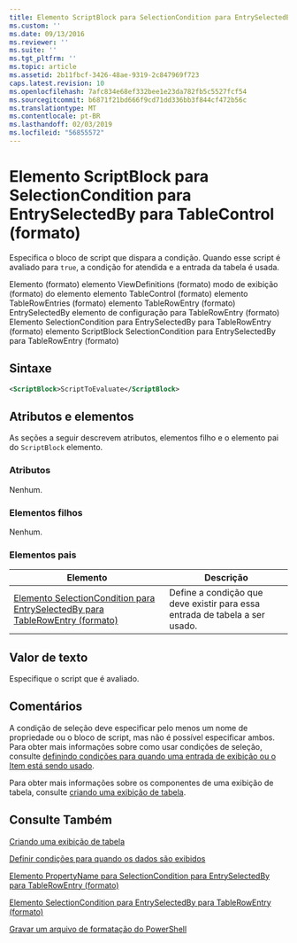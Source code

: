 ```yaml
---
title: Elemento ScriptBlock para SelectionCondition para EntrySelectedBy para TableControl (formato) | Microsoft Docs
ms.custom: ''
ms.date: 09/13/2016
ms.reviewer: ''
ms.suite: ''
ms.tgt_pltfrm: ''
ms.topic: article
ms.assetid: 2b11fbcf-3426-48ae-9319-2c847969f723
caps.latest.revision: 10
ms.openlocfilehash: 7afc834e68ef332bee1e23da782fb5c5527fcf54
ms.sourcegitcommit: b6871f21bd666f9cd71dd336bb3f844cf472b56c
ms.translationtype: MT
ms.contentlocale: pt-BR
ms.lasthandoff: 02/03/2019
ms.locfileid: "56855572"
---
```

# <a name="scriptblock-element-for-selectioncondition-for-entryselectedby-for-tablecontrol-format"></a>Elemento ScriptBlock para SelectionCondition para EntrySelectedBy para TableControl (formato)

Especifica o bloco de script que dispara a condição. Quando esse script é avaliado para `true`, a condição for atendida e a entrada da tabela é usada.

Elemento (formato) elemento ViewDefinitions (formato) modo de exibição (formato) do elemento elemento TableControl (formato) elemento TableRowEntries (formato) elemento TableRowEntry (formato) EntrySelectedBy elemento de configuração para TableRowEntry (formato) Elemento SelectionCondition para EntrySelectedBy para TableRowEntry (formato) elemento ScriptBlock SelectionCondition para EntrySelectedBy para TableRowEntry (formato)

## <a name="syntax"></a>Sintaxe

```xml
<ScriptBlock>ScriptToEvaluate</ScriptBlock>
```

## <a name="attributes-and-elements"></a>Atributos e elementos

As seções a seguir descrevem atributos, elementos filho e o elemento pai do `ScriptBlock` elemento.

### <a name="attributes"></a>Atributos

Nenhum.

### <a name="child-elements"></a>Elementos filhos

Nenhum.

### <a name="parent-elements"></a>Elementos pais

|Elemento|Descrição|
|-------------|-----------------|
|[Elemento SelectionCondition para EntrySelectedBy para TableRowEntry (formato)](./selectioncondition-element-for-entryselectedby-for-tablecontrol-format.md)|Define a condição que deve existir para essa entrada de tabela a ser usado.|

## <a name="text-value"></a>Valor de texto

Especifique o script que é avaliado.

## <a name="remarks"></a>Comentários

A condição de seleção deve especificar pelo menos um nome de propriedade ou o bloco de script, mas não é possível especificar ambos. Para obter mais informações sobre como usar condições de seleção, consulte [definindo condições para quando uma entrada de exibição ou o Item está sendo usado](./defining-conditions-for-displaying-data.md).

Para obter mais informações sobre os componentes de uma exibição de tabela, consulte [criando uma exibição de tabela](./creating-a-table-view.md).

## <a name="see-also"></a>Consulte Também

[Criando uma exibição de tabela](./creating-a-table-view.md)

[Definir condições para quando os dados são exibidos](./defining-conditions-for-displaying-data.md)

[Elemento PropertyName para SelectionCondition para EntrySelectedBy para TableRowEntry (formato)](./propertyname-element-for-selectioncondition-for-entryselectedby-for-tablerowentry-format.md)

[Elemento SelectionCondition para EntrySelectedBy para TableRowEntry (formato)](./selectioncondition-element-for-entryselectedby-for-tablecontrol-format.md)

[Gravar um arquivo de formatação do PowerShell](./writing-a-powershell-formatting-file.md)
